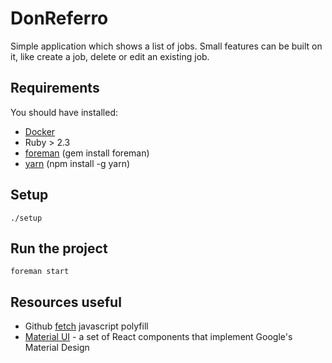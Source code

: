 # DonReferro

Simple application which shows a list of jobs. Small features can be built on it, like create a job, delete or edit an existing job.

## Requirements

You should have installed:

- [Docker]
- Ruby > 2.3
- [foreman] (gem install foreman)
- [yarn] (npm install -g yarn)

[Docker]: https://www.docker.com/community-edition
[foreman]: https://ddollar.github.io/foreman/
[yarn]: https://yarnpkg.com/

## Setup

    ./setup

## Run the project

    foreman start

## Resources useful

- Github [fetch] javascript polyfill
- [Material UI] - a set of React components that implement Google's Material Design

[fetch]: https://github.com/github/fetch
[Material UI]: http://www.material-ui.com/#/
